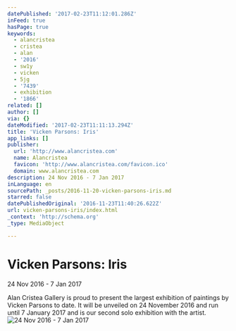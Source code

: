 ```yaml
---
datePublished: '2017-02-23T11:12:01.286Z'
inFeed: true
hasPage: true
keywords:
  - alancristea
  - cristea
  - alan
  - '2016'
  - sw1y
  - vicken
  - 5jg
  - '7439'
  - exhibition
  - '1866'
related: []
author: []
via: {}
dateModified: '2017-02-23T11:11:13.294Z'
title: 'Vicken Parsons: Iris'
app_links: []
publisher:
  url: 'http://www.alancristea.com'
  name: Alancristea
  favicon: 'http://www.alancristea.com/favicon.ico'
  domain: www.alancristea.com
description: 24 Nov 2016 - 7 Jan 2017
inLanguage: en
sourcePath: _posts/2016-11-20-vicken-parsons-iris.md
starred: false
datePublishedOriginal: '2016-11-23T11:40:26.622Z'
url: vicken-parsons-iris/index.html
_context: 'http://schema.org'
_type: MediaObject

---
```

# Vicken Parsons: Iris

24 Nov 2016 - 7 Jan 2017

Alan Cristea Gallery is proud to present the largest exhibition of paintings by Vicken Parsons to date. It will be unveiled on 24 November 2016 and run until 7 January 2017 and is our second solo exhibition with the artist.
![24 Nov 2016 - 7 Jan 2017](https://s3-us-west-2.amazonaws.com/the-grid-img/p/df3f5aa8d7beeeb28c5509d820d95c970f5c2855.jpg)